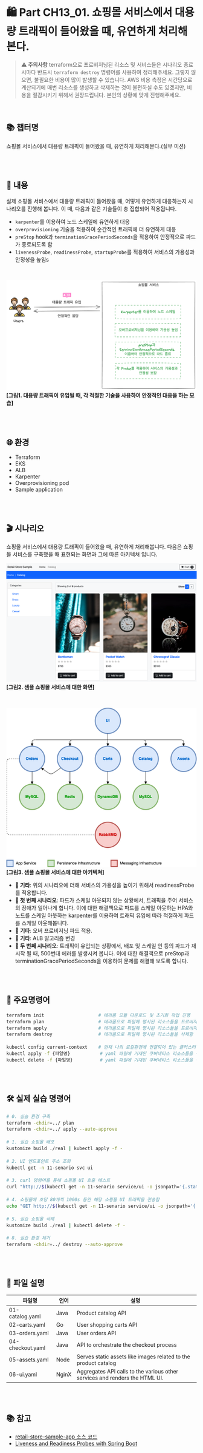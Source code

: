 # 🛍️ Part CH13_01. 쇼핑몰 서비스에서 대용량 트래픽이 들어왔을 때, 유연하게 처리해본다.
> **⚠️ 주의사항**
terraform으로 프로비저닝된 리소스 및 서비스들은 시나리오 종료시마다 반드시 `terraform destroy` 명령어를 사용하여 정리해주세요. 그렇지 않으면, 불필요한 비용이 많이 발생할 수 있습니다. AWS 비용 측정은 시간당으로 계산되기에 매번 리소스를 생성하고 삭제하는 것이 불편하실 수도 있겠지만, 비용을 절감시키기 위해서 권장드립니다. 본인의 상황에 맞게 진행해주세요.

<br>

## 📚 챕터명

쇼핑몰 서비스에서 대용량 트래픽이 들어왔을 때, 유연하게 처리해본다.(실무 미션)

<br><br>

## 📝 내용

실제 쇼핑몰 서비스에서 대용량 트래픽이 들어왔을 때, 어떻게 유연하게 대응하는지 시나리오를 진행해 봅니다. 이 때, 다음과 같은 기술들이 총 집합되어 적용됩니다.

- `karpenter`를 이용하여 노드 스케일에 유연하게 대응
- `overprovisioning` 기술을 적용하여 순간적인 트래픽에 더 유연하게 대응
- `preStop` hook과 `terminationGracePeriodSeconds`을 적용하여 안정적으로 파드가 종료되도록 함
- `livenessProbe`, `readinessProbe`, `startupProbe`를 적용하여 서비스의 가용성과 안정성을 높임s

<br>

![real_senario](../../images/12-senario.png)
**[그림1. 대용량 트래픽이 유입될 때, 각 적절한 기술을 사용하여 안정적인 대응을 하는 모습]**

<br><br>

## 🌐 환경

- Terraform
- EKS
- ALB
- Karpenter
- Overprovisioning pod
- Sample application

<br><br>

## 🎬 시나리오

쇼핑몰 서비스에서 대용량 트래픽이 들어왔을 때, 유연하게 처리해봅니다.
다음은 쇼핑몰 서비스를 구축했을 때 표현되는 화면과 그에 따른 아키텍쳐 입니다.

![Screenshot](../../images/12-screenshot.png)
**[그림2. 샘플 쇼핑몰 서비스에 대한 화면]**

<br>

![Architecture](../../images/12-architecture.png)
**[그림3. 샘플 쇼핑몰 서비스에 대한 아키텍쳐]**

- **🔧 기타**: 위의 시나리오에 더해 서비스의 가용성을 높이기 위해서 readinessProbe를 적용합니다.
- **🎯 첫 번째 시나리오**: 파드가 스케일 아웃되지 않는 상황에서, 트래픽을 주어 서비스의 장애가 일어나게 합니다. 이에 대한 해결책으로 파드를 스케일 아웃하는 HPA와 노드를 스케일 아웃하는 karpenter를 이용하여 트래픽 유입에 따라 적절하게 파드를 스케일 아웃해봅니다.
- **🔧 기타**: 오버 프로비저닝 파드 적용.
- **🔧 기타**: ALB 알고리즘 변경
- **🎯 두 번째 시나리오**: 트래픽이 유입되는 상황에서, 배포 및 스케일 인 등의 파드가 재시작 될 때, 500번대 에러를 발생시켜 봅니다. 이에 대한 해결책으로 preStop과 terminationGracePeriodSeconds을 이용하여 문제를 해결해 보도록 합니다.

<br><br>

## 📌 주요명령어

```bash
terraform init                    # 테라폼 모듈 다운로드 및 초기화 작업 진행
terraform plan                    # 테라폼으로 파일에 명시된 리소스들을 프로비저닝 하기 전 확인단계
terraform apply                   # 테라폼으로 파일에 명시된 리소스들을 프로비저닝
terraform destroy                 # 테라폼으로 파일에 명시된 리소스들을 삭제함

kubectl config current-context    # 현재 나의 로컬환경에 연결되어 있는 클러스터 확인
kubectl apply -f {파일명}           # yaml 파일에 기재된 쿠버네티스 리소스들을 생성
kubectl delete -f {파일명}          # yaml 파일에 기재된 쿠버네티스 리소스들을 삭제제외
```

<br><br>

## 🛠️ 실제 실습 명령어

```bash
# 0. 실습 환경 구축
terraform -chdir=../ plan 
terraform -chdir=../ apply --auto-approve

# 1. 실습 쇼핑몰 배포
kustomize build ./real | kubectl apply -f -

# 2. UI 엔드포인트 주소 조회
kubectl get -n 11-senario svc ui

# 3. curl 명령어를 통해 쇼핑몰 UI 호출 테스트
curl "http://$(kubectl get -n 11-senario service/ui -o jsonpath='{.status.loadBalancer.ingress[*].hostname}')"

# 4. 쇼핑몰에 초당 80개씩 1000s 동안 해당 쇼핑몰 UI 트래픽을 전송함
echo "GET http://$(kubectl get -n 11-senario service/ui -o jsonpath='{.status.loadBalancer.ingress[*].hostname}')" | vegeta attack -duration=1000s -rate=100 | vegeta report

# 5. 실습 쇼핑몰 삭제
kustomize build ./real | kubectl delete -f -

# 8. 실습 환경 제거
terraform -chdir=../ destroy --auto-approve
```

<br><br>

## 📁 파일 설명
|파일명|언어|설명|
|---|---|---|
|01-catalog.yaml|Java|Product catalog API|
|02-carts.yaml|Go|User shopping carts API|
|03-orders.yaml|Java|User orders API|
|04-checkout.yaml|Java|API to orchestrate the checkout process|
|05-assets.yaml|Node|Serves static assets like images related to the product catalog|
|06-ui.yaml|NginX|Aggregates API calls to the various other services and renders the HTML UI.|

<br><br>

## 📚 참고
- [retail-store-sample-app 소스 코드](https://github.com/aws-containers/retail-store-sample-app)
- [Liveness and Readiness Probes with Spring Boot](https://spring.io/blog/2020/03/25/liveness-and-readiness-probes-with-spring-boot)